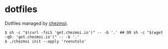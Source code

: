 # dotfiles

Dotfiles managed by [chezmoi](https://www.chezmoi.io/).

```shell
$ sh -c "$(curl -fsLS 'get.chezmoi.io')" -- -b '.' ## OR sh -c "$(wget -qO- 'get.chezmoi.io')" -- -b '.'
$ ./chezmoi init --apply 'rvenutolo'
```
